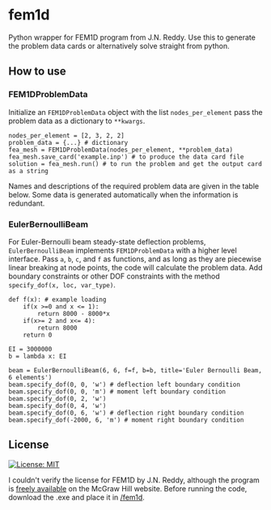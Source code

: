 # fem1d
Python wrapper for FEM1D program from J.N. Reddy. Use this to generate the problem data cards or alternatively solve straight from python. 
## How to use
### FEM1DProblemData
Initialize an `FEM1DProblemData` object with the list `nodes_per_element` pass the problem data as a dictionary to `**kwargs`. 
```
nodes_per_element = [2, 3, 2, 2]
problem_data = {...} # dictionary
fea_mesh = FEM1DProblemData(nodes_per_element, **problem_data)
fea_mesh.save_card('example.inp') # to produce the data card file
solution = fea_mesh.run() # to run the problem and get the output card as a string
```
Names and descriptions of the required problem data are given in the table below. Some data is generated automatically when the information is redundant.

### EulerBernoulliBeam
For Euler-Bernoulli beam steady-state deflection problems, `EulerBernoulliBeam` implements `FEM1DProblemData` with a higher level interface. Pass `a`, `b`, `c`, and `f` as functions, and as long as they are piecewise linear breaking at node points, the code will calculate the problem data. Add boundary constraints or other DOF constraints with the method `specify_dof(x, loc, var_type)`.

```
def f(x): # example loading
    if(x >=0 and x <= 1):
        return 8000 - 8000*x
    if(x>= 2 and x<= 4):
        return 8000
    return 0

EI = 3000000
b = lambda x: EI

beam = EulerBernoulliBeam(6, 6, f=f, b=b, title='Euler Bernoulli Beam, 6 elements')
beam.specify_dof(0, 0, 'w') # deflection left boundary condition
beam.specify_dof(0, 0, 'm') # moment left boundary condition
beam.specify_dof(0, 2, 'w')
beam.specify_dof(0, 4, 'w')
beam.specify_dof(0, 6, 'w') # deflection right boundary condition
beam.specify_dof(-2000, 6, 'm') # moment right boundary condition
```

## License
[![License: MIT](https://img.shields.io/badge/License-MIT-yellow.svg)](https://opensource.org/licenses/MIT)

I couldn't verify the license for FEM1D by J.N. Reddy, although the program is [freely available](https://highered.mheducation.com/sites/0072466855/student_view0/executables.html) on the McGraw Hill website. Before running the code, download the .exe and place it in [/fem1d](/fem1d).
